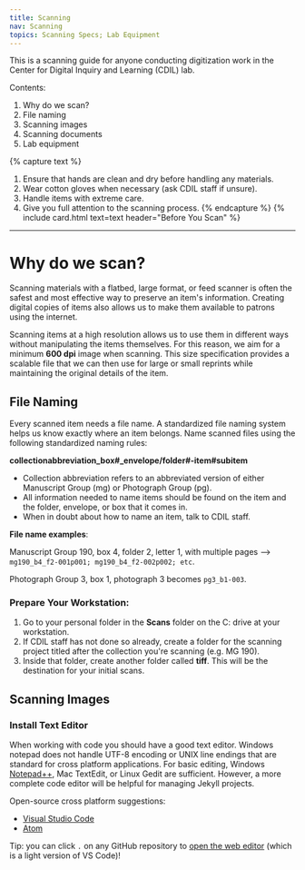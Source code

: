 ```yaml
---
title: Scanning
nav: Scanning
topics: Scanning Specs; Lab Equipment
---
```


This is a scanning guide for anyone conducting digitization work in the Center for Digital Inquiry and Learning (CDIL) lab.

Contents:

1. Why do we scan?
2. File naming
3. Scanning images
4. Scanning documents
5. Lab equipment

{% capture text %}
1. Ensure that hands are clean and dry before handling any materials.
2. Wear cotton gloves when necessary (ask CDIL staff if unsure).
3. Handle items with extreme care.
4. Give you full attention to the scanning process.
{% endcapture %}
{% include card.html text=text header="Before You Scan" %}

<!-- turn the above setup overview card into a "Before You Scan" card -->

-------------

# Why do we scan?

Scanning materials with a flatbed, large format, or feed scanner is often the safest and most effective way to preserve an item's information. Creating digital copies of items also allows us to make them available to patrons using the internet. 

Scanning items at a high resolution allows us to use them in different ways without manipulating the items themselves. For this reason, we aim for a minimum **600 dpi** image when scanning. This size specification provides a scalable file that we can then use for large or small reprints while maintaining the original details of the item.

## File Naming

Every scanned item needs a file name. A standardized file naming system helps us know exactly where an item belongs. Name scanned files using the following standardized naming rules:

**collectionabbreviation_box#_envelope/folder#-item#subitem**

- Collection abbreviation refers to an abbreviated version of either Manuscript Group (mg) or Photograph Group (pg).
- All information needed to name items should be found on the item and the folder, envelope, or box that it comes in.
- When in doubt about how to name an item, talk to CDIL staff.

**File name examples**:

Manuscript Group 190, box 4, folder 2, letter 1, with multiple pages --> `mg190_b4_f2-001p001; mg190_b4_f2-002p002; etc`.

Photograph Group 3, box 1, photograph 3 becomes `pg3_b1-003`.

### Prepare Your Workstation:
1. Go to your personal folder in the **Scans** folder on the C: drive at your workstation.
2. If CDIL staff has not done so already, create a folder for the scanning project titled after the collection you're scanning (e.g. MG 190).
3. Inside that folder, create another folder called **tiff**. This will be the destination for your initial scans. 

## Scanning Images



### Install Text Editor

When working with code you should have a good text editor.
Windows notepad does not handle UTF-8 encoding or UNIX line endings that are standard for cross platform applications. 
For basic editing, Windows [Notepad++](https://notepad-plus-plus.org/), Mac TextEdit, or Linux Gedit are sufficient.
However, a more complete code editor will be helpful for managing Jekyll projects.

Open-source cross platform suggestions:

- [Visual Studio Code](https://code.visualstudio.com/)
- [Atom](https://atom.io/)

Tip: you can click `.` on any GitHub repository to [open the web editor](https://docs.github.com/en/codespaces/the-githubdev-web-based-editor) (which is a light version of VS Code)!
